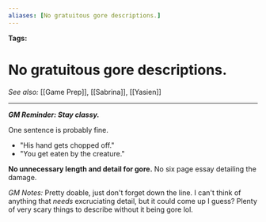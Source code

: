 ```yaml
---
aliases: [No gratuitous gore descriptions.]
---
```


**Tags:** 
# No gratuitous gore descriptions.
*See also:* [[Game Prep]], [[Sabrina]], [[Yasien]]
___
**_GM Reminder: Stay classy._**

One sentence is probably fine.
- "His hand gets chopped off."
- "You get eaten by the creature."

**No unnecessary length and detail for gore.** No six page essay detailing the damage.

_GM Notes:_ Pretty doable, just don't forget down the line. I can't think of anything that _needs_ excruciating detail, but it could come up I guess? Plenty of very scary things to describe without it being gore lol.

  

